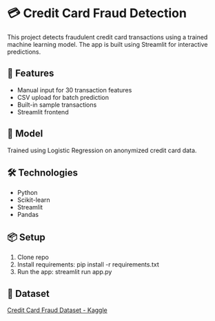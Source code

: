 # 💳 Credit Card Fraud Detection

This project detects fraudulent credit card transactions using a trained machine learning model. The app is built using Streamlit for interactive predictions.

## 🚀 Features
- Manual input for 30 transaction features
- CSV upload for batch prediction
- Built-in sample transactions
- Streamlit frontend

## 🧠 Model
Trained using Logistic Regression on anonymized credit card data.

## 🛠 Technologies
- Python
- Scikit-learn
- Streamlit
- Pandas

## 📦 Setup
1. Clone repo
2. Install requirements:
pip install -r requirements.txt
3. Run the app:
streamlit run app.py

## 📁 Dataset
[Credit Card Fraud Dataset - Kaggle](https://www.kaggle.com/mlg-ulb/creditcardfraud)